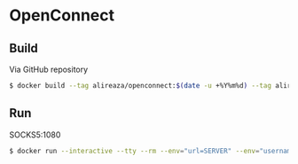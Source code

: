 # OpenConnect

## Build
Via GitHub repository
```bash
$ docker build --tag alireaza/openconnect:$(date -u +%Y%m%d) --tag alireaza/openconnect:latest https://github.com/alireaza/openconnect.git
```

## Run
SOCKS5:1080
```bash
$ docker run --interactive --tty --rm --env="url=SERVER" --env="username=USERNAME" --env="password=PASSWORD" --publish="1080:1080" --name="openconnect" alireaza/openconnect
```

